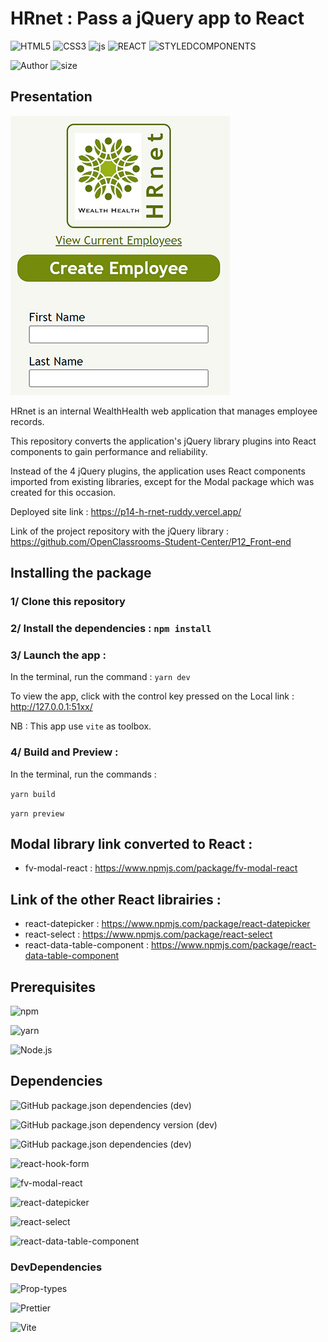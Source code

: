 # HRnet : Pass a jQuery app to React

![HTML5](https://img.shields.io/badge/HTML5-E34F26?style=for-the-badge&logo=html5&logoColor=white)
![CSS3](https://img.shields.io/badge/CSS3-1572B6?style=for-the-badge&logo=css3&logoColor=white)
![js](https://img.shields.io/badge/JavaScript-F7DF1E?style=for-the-badge&logo=javascript&logoColor=black)
![REACT](https://img.shields.io/badge/React-303540?style=for-the-badge&logo=react&logoColor=61DAFB)
![STYLEDCOMPONENTS](https://img.shields.io/badge/Styled--Components-b758ad?style=for-the-badge&logo=styled-components&logoColor=61DAFB)

![Author](<https://img.shields.io/badge/Author-Fabien Varlet-"?style=for-the-badge&color=darkgoldenrod>)
![size](https://img.shields.io/github/repo-size/FABIEN-T/P14_HRnet?style=for-the-badge)

## Presentation

![SNAPSHOT](/src/assets/Snapshot_HRnet.jpg 'Capture HRnet')

HRnet is an internal WealthHealth web application that manages employee records.

This repository converts the application's jQuery library plugins into React components to gain performance and reliability.

Instead of the 4 jQuery plugins, the application uses React components imported from existing libraries, except for the Modal package which was created for this occasion.

Deployed site link : https://p14-h-rnet-ruddy.vercel.app/

Link of the project repository with the jQuery library : https://github.com/OpenClassrooms-Student-Center/P12_Front-end

## Installing the package

### 1/ Clone this repository

### 2/ Install the dependencies : `npm install`

### 3/ Launch the app :

In the terminal, run the command : `yarn dev`

To view the app, click with the control key pressed on the Local link : http://127.0.0.1:51xx/

NB : This app use `vite` as toolbox.

### 4/ Build and Preview :

In the terminal, run the commands :

`yarn build`

`yarn preview`

## Modal library link converted to React :

- fv-modal-react : https://www.npmjs.com/package/fv-modal-react

## Link of the other React librairies :

- react-datepicker : https://www.npmjs.com/package/react-datepicker
- react-select : https://www.npmjs.com/package/react-select
- react-data-table-component : https://www.npmjs.com/package/react-data-table-component

## Prerequisites

![npm](https://img.shields.io/badge/npm-9.1.3-%23000000?style=flat-square&logo=npm&logoColor=white)

![yarn](https://img.shields.io/badge/yarn-1.22.19-%232C8EBB?style=flat-square&logo=yarn&logoColor=white)

![Node.js](https://img.shields.io/badge/Node.js-16.14.0-43853D?style=flat-square&logo=node.js&logoColor=white)

## Dependencies

![GitHub package.json dependencies (dev)](https://img.shields.io/github/package-json/dependency-version/FABIEN-T/P14_HRnet/react?label=REACT&logo=react&logoColor=61DAFB&color=303540&style=flat-square)

![GitHub package.json dependency version (dev)](https://img.shields.io/github/package-json/dependency-version/FABIEN-T/P14_HRnet/react-router-dom?label=React-router-dom&color=303540&style=flat-square)

<!-- ![GitHub package.json dependencies (dev)](https://img.shields.io/github/package-json/dependency-version/FABIEN-T/P14_HRnet/react-dom?label=REACT-DOM&logo=react&logoColor=61DAFB&color=303540&style=flat-square) -->

![GitHub package.json dependencies (dev)](https://img.shields.io/github/package-json/dependency-version/FABIEN-T/P14-modal-react/styled-components?label=Styled-Components&logo=styled-components&logoColor=b758ad&color=b758ad&style=flat-square)

![react-hook-form](https://img.shields.io/badge/react--hook--form-%5E7.43.9-blue)

![fv-modal-react](https://img.shields.io/badge/fv--modal--react-%5E0.1.3-blue)

![react-datepicker](https://img.shields.io/badge/react--datepicker-%5E4.11.0-blue)

![react-select](https://img.shields.io/badge/react--select-%5E5.7.3-blue)

![react-data-table-component](https://img.shields.io/badge/react--data--table--component-%5E7.5.3-blue)

### DevDependencies

<!-- ![GitHub package.json devDependencies version (dev)](https://img.shields.io/github/package-json/devDependency-version/FABIEN-T/P14_HRnet/prop-types?label=Prop-types&color=303540&style=flat-square) -->

![Prop-types](https://img.shields.io/badge/Prop--types-%5E15.8.1-blue)

![Prettier](https://img.shields.io/badge/Prettier-^2.8.8-blue?style=flat-square)

![Vite](https://img.shields.io/badge/Vite-^4.3.5-blue?style=flat-square)
